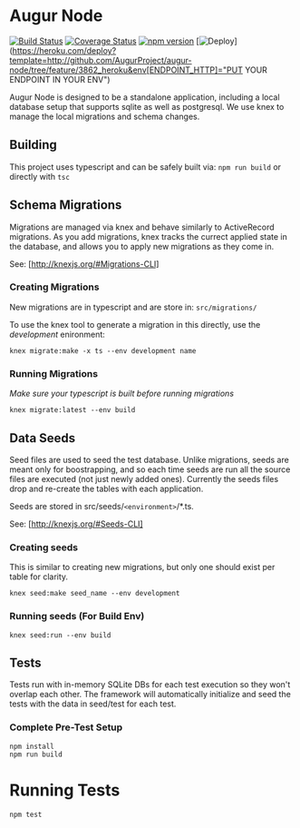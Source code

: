# Augur Node

[![Build Status](https://travis-ci.org/AugurProject/augur-node.svg)](https://travis-ci.org/AugurProject/augur-node)
[![Coverage Status](https://coveralls.io/repos/AugurProject/augur-node/badge.svg?branch=master&service=github)](https://coveralls.io/github/AugurProject/augur-node?branch=master)
[![npm version](https://badge.fury.io/js/augur-node.svg)](http://badge.fury.io/js/augur-node)
[![Deploy](https://www.herokucdn.com/deploy/button.svg)](https://heroku.com/deploy?template=http://github.com/AugurProject/augur-node/tree/feature/3862_heroku&env[ENDPOINT_HTTP]="PUT YOUR ENDPOINT IN YOUR ENV")

Augur Node is designed to be a standalone application, including a local
database setup that supports sqlite as well as postgresql. We use knex to
manage the local migrations and schema changes.

## Building
This project uses typescript and can be safely built via: `npm run build` or directly with `tsc`

## Schema Migrations
Migrations are managed via knex and behave similarly to ActiveRecord
migrations. As you add migrations, knex tracks the currect applied state in the
database, and allows you to apply new migrations as they come in.

See: [http://knexjs.org/#Migrations-CLI]

### Creating Migrations
New migrations are in typescript and are store in: ```src/migrations/```

To use the knex tool to generate a migration in this directly, use the *development* enironment:

```
knex migrate:make -x ts --env development name
```

### Running Migrations
*Make sure your typescript is built before running migrations*

```
knex migrate:latest --env build
```

## Data Seeds
Seed files are used to seed the test database. Unlike migrations, seeds are
meant only for boostrapping, and so each time seeds are run all the source
files are executed (not just newly added ones). Currently the seeds files drop
and re-create the tables with each application. 

Seeds are stored in src/seeds/`<environment>`/*.ts.

See: [http://knexjs.org/#Seeds-CLI]

### Creating seeds
This is similar to creating new migrations, but only one should exist per table for clarity.

```
knex seed:make seed_name --env development
```

### Running seeds (For Build Env)

```
knex seed:run --env build
```

## Tests
Tests run with in-memory SQLite DBs for each test execution so they won't
overlap each other. The framework will automatically initialize and seed the
tests with the data in seed/test for each test.

### Complete Pre-Test Setup
```
npm install
npm run build
```

# Running Tests
```
npm test
```

